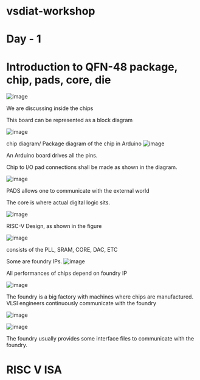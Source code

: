# vsdiat-workshop
  # Day - 1
  # Introduction to QFN-48 package, chip, pads, core, die

![image](https://github.com/user-attachments/assets/df8b876a-98e0-4bcf-a5be-2266474e3cda)

We are discussing inside the chips

This board can be represented as a block diagram

![image](https://github.com/user-attachments/assets/127bd954-b7bc-462a-a076-97463b017682)


chip diagram/ Package diagram of the chip in Arduino 
![image](https://github.com/user-attachments/assets/28cdd1e0-f058-4503-9f6e-2ade585ba34c)


An Arduino board drives all the pins.

Chip to I/O pad connections shall be made as shown in the diagram.

![image](https://github.com/user-attachments/assets/1d4eb3c3-d5e3-4e4f-a952-d44556b63b78)

PADS allows one to communicate with the external world

The core is where actual digital logic sits.

![image](https://github.com/user-attachments/assets/f7af7ad4-e3c3-4450-92d4-74c441553835)

RISC-V Design, as shown in the figure

![image](https://github.com/user-attachments/assets/7f624d52-e60a-4334-b638-b3af40f5c5c9)

consists of the PLL, SRAM, CORE, DAC, ETC

Some are foundry IPs.
![image](https://github.com/user-attachments/assets/419ba4f9-675b-4005-ae2e-444babd19d21)


All performances of chips depend on foundry IP

![image](https://github.com/user-attachments/assets/35ffc3ba-1d2b-41b7-a4dd-b04d0d800e3d)

The foundry is a big factory with machines where chips are manufactured. VLSI engineers continuously communicate with the foundry 

![image](https://github.com/user-attachments/assets/b0575bcc-aab7-4179-a9a4-e0854974e943)

![image](https://github.com/user-attachments/assets/c154e2e5-227a-4cd2-88ac-3bb9ed65ce8b)

The foundry usually provides some interface files to communicate with the foundry. 

  # RISC V ISA



















